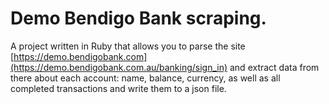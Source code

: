 # Demo Bendigo Bank scraping.
A project written in Ruby that allows you to parse the site [https://demo.bendigobank.com](https://demo.bendigobank.com.au/banking/sign_in) and extract data from there about each account: name, balance, currency, as well as all completed transactions and write them to a json file.
